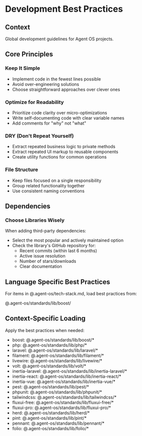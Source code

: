 # Development Best Practices

## Context

Global development guidelines for Agent OS projects.

## Core Principles

### Keep It Simple

-   Implement code in the fewest lines possible
-   Avoid over-engineering solutions
-   Choose straightforward approaches over clever ones

### Optimize for Readability

-   Prioritize code clarity over micro-optimizations
-   Write self-documenting code with clear variable names
-   Add comments for "why" not "what"

### DRY (Don't Repeat Yourself)

-   Extract repeated business logic to private methods
-   Extract repeated UI markup to reusable components
-   Create utility functions for common operations

### File Structure

-   Keep files focused on a single responsibility
-   Group related functionality together
-   Use consistent naming conventions
    </conditional-block>

## Dependencies

### Choose Libraries Wisely

When adding third-party dependencies:

-   Select the most popular and actively maintained option
-   Check the library's GitHub repository for:
    -   Recent commits (within last 6 months)
    -   Active issue resolution
    -   Number of stars/downloads
    -   Clear documentation

## Language Specific Best Practices

For items in @.agent-os/tech-stack.md, load best practices from:

@.agent-os/standards/lib/boost/

## Context-Specific Loading

Apply the best practices when needed:

-   boost: @.agent-os/standards/lib/boost/\*
-   php: @.agent-os/standards/lib/php/\*
-   laravel: @.agent-os/standards/lib/laravel/\*
-   filament: @.agent-os/standards/lib/filament/\*
-   livewire: @.agent-os/standards/lib/livewire/\*
-   volt: @.agent-os/standards/lib/volt/\*
-   inertia-laravel: @.agent-os/standards/lib/inertia-laravel/\*
-   inertia-react: @.agent-os/standards/lib/inertia-react/\*
-   inertia-vue: @.agent-os/standards/lib/inertia-vue/\*
-   pest: @.agent-os/standards/lib/pest/\*
-   phpunit: @.agent-os/standards/lib/phpunit/\*
-   tailwindcss: @.agent-os/standards/lib/tailwindcss/\*
-   fluxui-free: @.agent-os/standards/lib/fluxui-free/\*
-   fluxui-pro: @.agent-os/standards/lib/fluxui-pro/\*
-   herd: @.agent-os/standards/lib/herd/\*
-   pint: @.agent-os/standards/lib/pint/\*
-   pennant: @.agent-os/standards/lib/pennant/\*
-   folio: @.agent-os/standards/lib/folio/\*

